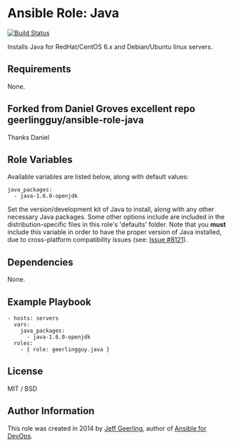 # Ansible Role: Java

[![Build Status](https://travis-ci.org/geerlingguy/ansible-role-java.svg?branch=master)](https://travis-ci.org/geerlingguy/ansible-role-java)

Installs Java for RedHat/CentOS 6.x and Debian/Ubuntu linux servers.

## Requirements

None.   

## Forked from Daniel Groves excellent repo geerlingguy/ansible-role-java

Thanks Daniel

## Role Variables

Available variables are listed below, along with default values:

    java_packages:
      - java-1.6.0-openjdk

Set the version/development kit of Java to install, along with any other necessary Java packages. Some other options include are included in the distribution-specific files in this role's 'defaults' folder. Note that you **must** include this variable in order to have the proper version of Java installed, due to cross-platform compatibility issues (see: [Issue #8121](https://github.com/ansible/ansible/issues/8121)).

## Dependencies

None.

## Example Playbook

    - hosts: servers
      vars:
        java_packages:
          - java-1.6.0-openjdk
      roles:
        - { role: geerlingguy.java }

## License

MIT / BSD

## Author Information

This role was created in 2014 by [Jeff Geerling](http://jeffgeerling.com/), author of [Ansible for DevOps](http://ansiblefordevops.com/).
